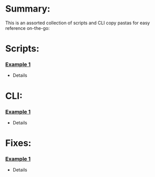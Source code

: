 # Summary:
This is an assorted collection of scripts and CLI copy pastas for easy reference on-the-go:

# Scripts:
### [Example 1](Example1)
* Details

# CLI:
### [Example 1](Example1)
* Details

# Fixes:
### [Example 1](Example1)
* Details
